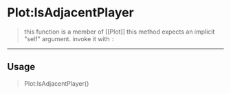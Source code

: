 # Plot:IsAdjacentPlayer
> this function is a member of [[Plot]]
> this method expects an implicit "self" argument. invoke it with `:`
-----
## Usage
> Plot:IsAdjacentPlayer()
